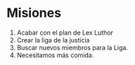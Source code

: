# Misiones

1. Acabar con el plan de Lex Luthor
2. Crear la liga de la justicia
3. Buscar nuevos miembros para la Liga.
4. Necesitamos más comida.
